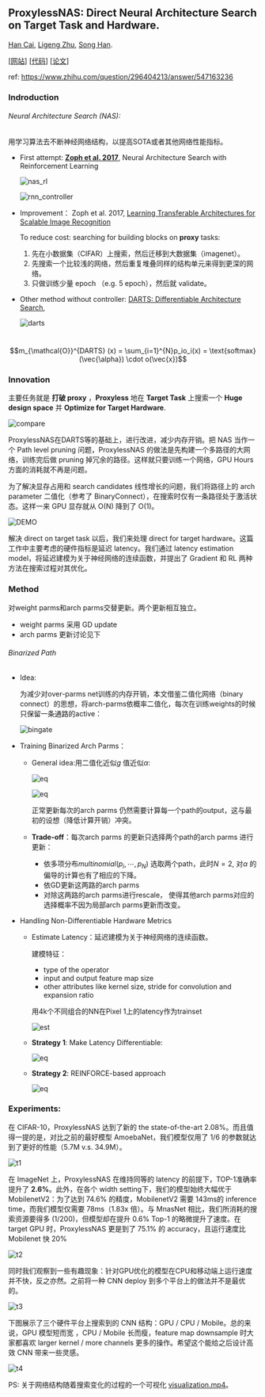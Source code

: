 ## ProxylessNAS: Direct Neural Architecture Search on Target Task and Hardware. 

[Han Cai](https://link.zhihu.com/?target=http%3A//han-cai.github.io/), [Ligeng Zhu](https://link.zhihu.com/?target=http%3A//lzhu.me/), [Song Han](https://link.zhihu.com/?target=http%3A//songhan.mit.edu/).

[[网站](https://link.zhihu.com/?target=https%3A//hanlab.mit.edu/projects/proxylessNAS/)] [[代码](https://link.zhihu.com/?target=https%3A//github.com/MIT-HAN-LAB/ProxylessNAS)] [[论文](https://link.zhihu.com/?target=https%3A//arxiv.org/abs/1812.00332)]

ref:  https://www.zhihu.com/question/296404213/answer/547163236

### Indroduction

###### Neural Architecture Search (NAS): 

用学习算法去不断神经网络结构，以提高SOTA或者其他网络性能指标。

* First attempt: [**Zoph et al. 2017**](https://arxiv.org/abs/1611.01578), Neural Architecture Search with Reinforcement Learning

  ![nas_rl](NAS_RL.jpg)

  ![rnn_controller](rnn_controller.jpg)

* Improvement： Zoph et al. ‎2017, [Learning Transferable Architectures for Scalable Image Recognition](https://arxiv.org/abs/1707.07012)

  To reduce cost: searching for building blocks on **proxy** tasks: 

  1. 先在小数据集（CIFAR）上搜索，然后迁移到大数据集（imagenet）。
  2. 先搜索一个比较浅的网络，然后重复堆叠同样的结构单元来得到更深的网络。
  3. 只做训练少量 epoch （e.g. 5 epoch），然后就 validate。

* Other method without controller: [DARTS: Differentiable Architecture Search](https://arxiv.org/abs/1806.09055), 

  ![darts](darts.jpg)

​          $$m_{\mathcal{O}}^{DARTS} (x) = \sum_{i=1}^{N}p_io_i(x) = \text{softmax}(\vec{\alpha}) \cdot o(\vec{x})$$

### Innovation

主要任务就是 **打破 proxy** ，**Proxyless** 地在 **Target Task** 上搜索一个 **Huge design space** 并 **Optimize for Target Hardware**.

![compare](compare.jpg)

ProxylessNAS在DARTS等的基础上，进行改进，减少内存开销。把 NAS 当作一个 Path level pruning 问题，ProxylessNAS 的做法是先构建一个多路径的大网络，训练完后做 pruning 掉冗余的路径。这样就只要训练一个网络，GPU Hours 方面的消耗就不再是问题。

为了解决显存占用和 search candidates 线性增长的问题，我们将路径上的 arch parameter 二值化（参考了 BinaryConnect），在搜索时仅有一条路径处于激活状态。这样一来 GPU 显存就从 O(N) 降到了 O(1)。

![DEMO](demo.jpg)

解决 direct on target task 以后，我们来处理 direct for target hardware。这篇工作中主要考虑的硬件指标是延迟 latency。我们通过 latency estimation model，将延迟建模为关于神经网络的连续函数，并提出了 Gradient 和 RL 两种方法在搜索过程对其优化。

### Method

对weight parms和arch parms交替更新。两个更新相互独立。

* weight parms 采用 GD update
* arch parms 更新讨论见下

###### Binarized Path

* Idea:

  为减少对over-parms net训练的内存开销，本文借鉴二值化网络（binary connect）的思想，将arch-parms依概率二值化，每次在训练weights的时候只保留一条通路的active：

  ![bingate](bingate.jpg)

* Training Binarized Arch Parms：

  * General idea:用二值化近似$g$ 值近似$\alpha$:

    ![eq](diff_arch.jpg)

    ![eq](dLdg.jpg)

    正常更新每次的arch parms 仍然需要计算每一个path的output，这与最初的设想（降低计算开销）冲突。

  * **Trade-off**：每次arch parms 的更新只选择两个path的arch parms 进行更新：
    * 依多项分布$multinomial(p_i,\cdots,p_N)$ 选取两个path，此时$N=2$, 对$\alpha$ 的偏导的计算也有了相应的下降。
    * 依GD更新这两路的arch parms
    * 对除这两路的arch parms进行rescale， 使得其他arch parms对应的选择概率不因为局部arch parms更新而改变。

* Handling Non-Differentiable Hardware Metrics

  * Estimate Latency：延迟建模为关于神经网络的连续函数。

    建模特征：

    * type of the operator
    * input and output feature map size
    * other attributes like kernel size, stride for convolution and expansion ratio

    用4k个不同组合的NN在Pixel 1上的latency作为trainset

    ![est](latency_est.jpg)

  * **Strategy 1**: Make Latency Differentiable:

    ![eq](exp_lat.jpg)

  * **Strategy 2**: REINFORCE-based approach

    ![eq](rl.jpg)

### Experiments:

在 CIFAR-10，ProxylessNAS 达到了新的 the state-of-the-art 2.08%。而且值得一提的是，对比之前的最好模型 AmoebaNet，我们模型仅用了 1/6 的参数就达到了更好的性能（5.7M v.s. 34.9M）。

![t1](t1.jpg)

在 ImageNet 上，ProxylessNAS 在维持同等的 latency 的前提下，TOP-1准确率提升了 **2.6%**。此外，在各个 width setting下，我们的模型始终大幅优于 MobilenetV2：为了达到 74.6% 的精度，MobilenetV2 需要 143ms的 inference time，而我们模型仅需要 78ms（1.83x 倍）。与 MnasNet 相比，我们所消耗的搜索资源要得多 (1/200)，但模型却在提升 0.6% Top-1 的略微提升了速度。在 target GPU 时，ProxylessNAS 更是到了 75.1% 的 accuracy，且运行速度比 Mobilenet 快 20%

![t2](t2.jpg)

同时我们观察到一些有趣现象：针对GPU优化的模型在CPU和移动端上运行速度并不快，反之亦然。之前将一种 CNN deploy 到多个平台上的做法并不是最优的。 

![t3](t3.jpg)

下图展示了三个硬件平台上搜索到的 CNN 结构：GPU / CPU / Mobile。总的来说，GPU 模型短而宽 ，CPU / Mobile 长而瘦，feature map downsample 时大家都喜欢 larger kernel / more channels 更多的操作。希望这个能给之后设计高效 CNN 带来一些灵感。

![t4](t4.jpg)

PS: 关于网络结构随着搜索变化的过程的一个可视化 [visualization.mp4](https://link.zhihu.com/?target=https%3A//hanlab.mit.edu/files/proxylessNAS/visualization.mp4)。





